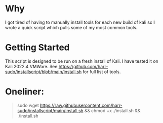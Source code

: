 # Why

I got tired of having to manually install tools for each new build of kali so I wrote a quick script which pulls some of my most common tools. 


# Getting Started

This script is designed to be run on a fresh install of Kali. I have tested it on Kali 2022.4 VMWare.
See https://github.com/harr-sudo/installscript/blob/main/install.sh for full list of tools.   



# Oneliner:

> sudo wget https://raw.githubusercontent.com/harr-sudo/installscript/main/install.sh && chmod +x ./install.sh && ./install.sh

